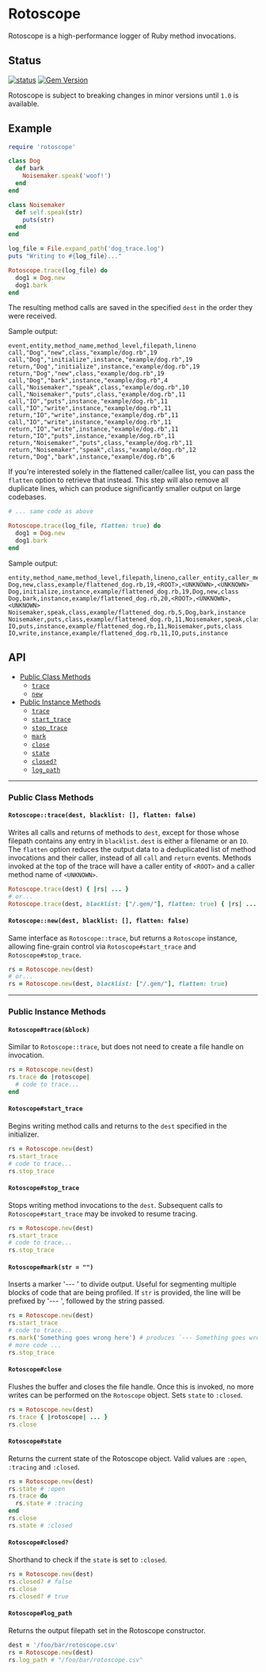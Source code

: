 # Rotoscope

Rotoscope is a high-performance logger of Ruby method invocations.

## Status

[![status](https://circleci.com/gh/Shopify/rotoscope/tree/master.svg?style=shield&circle-token=cddbd315df7a81ab944adf4dfc14a5800cd589fc)](https://circleci.com/gh/Shopify/rotoscope/tree/master) [![Gem Version](https://badge.fury.io/rb/rotoscope.svg)](https://badge.fury.io/rb/rotoscope)

Rotoscope is subject to breaking changes in minor versions until `1.0` is available.

## Example

```ruby
require 'rotoscope'

class Dog
  def bark
    Noisemaker.speak('woof!')
  end
end

class Noisemaker
  def self.speak(str)
    puts(str)
  end
end

log_file = File.expand_path('dog_trace.log')
puts "Writing to #{log_file}..."

Rotoscope.trace(log_file) do
  dog1 = Dog.new
  dog1.bark
end
```

The resulting method calls are saved in the specified `dest` in the order they were received.

Sample output:

```
event,entity,method_name,method_level,filepath,lineno
call,"Dog","new",class,"example/dog.rb",19
call,"Dog","initialize",instance,"example/dog.rb",19
return,"Dog","initialize",instance,"example/dog.rb",19
return,"Dog","new",class,"example/dog.rb",19
call,"Dog","bark",instance,"example/dog.rb",4
call,"Noisemaker","speak",class,"example/dog.rb",10
call,"Noisemaker","puts",class,"example/dog.rb",11
call,"IO","puts",instance,"example/dog.rb",11
call,"IO","write",instance,"example/dog.rb",11
return,"IO","write",instance,"example/dog.rb",11
call,"IO","write",instance,"example/dog.rb",11
return,"IO","write",instance,"example/dog.rb",11
return,"IO","puts",instance,"example/dog.rb",11
return,"Noisemaker","puts",class,"example/dog.rb",11
return,"Noisemaker","speak",class,"example/dog.rb",12
return,"Dog","bark",instance,"example/dog.rb",6
```

If you're interested solely in the flattened caller/callee list, you can pass the `flatten` option to retrieve that instead. This step will also remove all duplicate lines, which can produce significantly smaller output on large codebases.

```ruby
# ... same code as above

Rotoscope.trace(log_file, flatten: true) do
  dog1 = Dog.new
  dog1.bark
end
```

Sample output:

```
entity,method_name,method_level,filepath,lineno,caller_entity,caller_method_name,caller_method_level
Dog,new,class,example/flattened_dog.rb,19,<ROOT>,<UNKNOWN>,<UNKNOWN>
Dog,initialize,instance,example/flattened_dog.rb,19,Dog,new,class
Dog,bark,instance,example/flattened_dog.rb,20,<ROOT>,<UNKNOWN>,<UNKNOWN>
Noisemaker,speak,class,example/flattened_dog.rb,5,Dog,bark,instance
Noisemaker,puts,class,example/flattened_dog.rb,11,Noisemaker,speak,class
IO,puts,instance,example/flattened_dog.rb,11,Noisemaker,puts,class
IO,write,instance,example/flattened_dog.rb,11,IO,puts,instance
```

## API

- [Public Class Methods](#public-class-methods)
  - [`trace`](#rotoscopetracedest-blacklist--flatten-false)
  - [`new`](#rotoscopenewdest-blacklist)
- [Public Instance Methods](#public-instance-methods)
  - [`trace`](#rotoscopetraceblock)
  - [`start_trace`](#rotoscopestart_trace)
  - [`stop_trace`](#rotoscopestop_trace)
  - [`mark`](#rotoscopemarkstr--)
  - [`close`](#rotoscopeclose)
  - [`state`](#rotoscopestate)
  - [`closed?`](#rotoscopeclosed)
  - [`log_path`](#rotoscopelog_path)

---

### Public Class Methods

#### `Rotoscope::trace(dest, blacklist: [], flatten: false)`

Writes all calls and returns of methods to `dest`, except for those whose filepath contains any entry in `blacklist`. `dest` is either a filename or an `IO`. The `flatten` option reduces the output data to a deduplicated list of method invocations and their caller, instead of all `call` and `return` events. Methods invoked at the top of the trace will have a caller entity of `<ROOT>` and a caller method name of `<UNKNOWN>`.

```ruby
Rotoscope.trace(dest) { |rs| ... }
# or...
Rotoscope.trace(dest, blacklist: ["/.gem/"], flatten: true) { |rs| ... }
```

#### `Rotoscope::new(dest, blacklist: [], flatten: false)`

Same interface as `Rotoscope::trace`, but returns a `Rotoscope` instance, allowing fine-grain control via `Rotoscope#start_trace` and `Rotoscope#stop_trace`.
```ruby
rs = Rotoscope.new(dest)
# or...
rs = Rotoscope.new(dest, blacklist: ["/.gem/"], flatten: true)
```

---

### Public Instance Methods

#### `Rotoscope#trace(&block)`

Similar to `Rotoscope::trace`, but does not need to create a file handle on invocation.

```ruby
rs = Rotoscope.new(dest)
rs.trace do |rotoscope|
  # code to trace...
end
```

#### `Rotoscope#start_trace`

Begins writing method calls and returns to the `dest` specified in the initializer.

```ruby
rs = Rotoscope.new(dest)
rs.start_trace
# code to trace...
rs.stop_trace
```

#### `Rotoscope#stop_trace`

Stops writing method invocations to the `dest`. Subsequent calls to `Rotoscope#start_trace` may be invoked to resume tracing.

```ruby
rs = Rotoscope.new(dest)
rs.start_trace
# code to trace...
rs.stop_trace
```

#### `Rotoscope#mark(str = "")`

 Inserts a marker '--- ' to divide output. Useful for segmenting multiple blocks of code that are being profiled. If `str` is provided, the line will be prefixed by '--- ', followed by the string passed.

```ruby
rs = Rotoscope.new(dest)
rs.start_trace
# code to trace...
rs.mark('Something goes wrong here') # produces `--- Something goes wrong here` in the output
# more code ...
rs.stop_trace
```

#### `Rotoscope#close`

Flushes the buffer and closes the file handle. Once this is invoked, no more writes can be performed on the `Rotoscope` object. Sets `state` to `:closed`.

```ruby
rs = Rotoscope.new(dest)
rs.trace { |rotoscope| ... }
rs.close
```

#### `Rotoscope#state`

Returns the current state of the Rotoscope object. Valid values are `:open`, `:tracing` and `:closed`.

```ruby
rs = Rotoscope.new(dest)
rs.state # :open
rs.trace do
  rs.state # :tracing
end
rs.close
rs.state # :closed
```

#### `Rotoscope#closed?`

Shorthand to check if the `state` is set to `:closed`.

```ruby
rs = Rotoscope.new(dest)
rs.closed? # false
rs.close
rs.closed? # true
```


#### `Rotoscope#log_path`

Returns the output filepath set in the Rotoscope constructor.

```ruby
dest = '/foo/bar/rotoscope.csv'
rs = Rotoscope.new(dest)
rs.log_path # "/foo/bar/rotoscope.csv"
```
